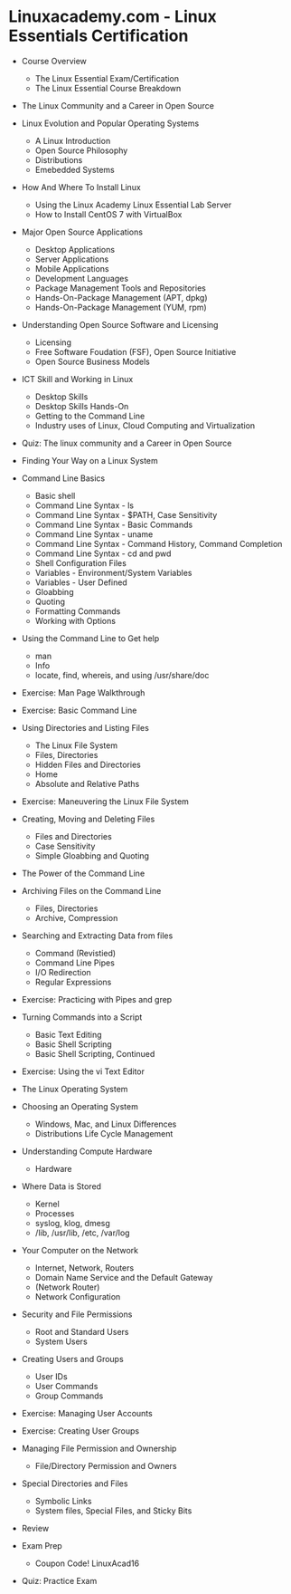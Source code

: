 Linuxacademy.com - Linux Essentials Certification
=================================================

* Course Overview
  - The Linux Essential Exam/Certification
  - The Linux Essential Course Breakdown
  
* The Linux Community and a Career in Open Source

* Linux Evolution and Popular Operating Systems
  - A Linux Introduction
  - Open Source Philosophy
  - Distributions
  - Emebedded Systems
  
* How And Where To Install Linux
  - Using the Linux Academy Linux Essential Lab Server
  - How to Install CentOS 7 with VirtualBox
  
* Major Open Source Applications
  - Desktop Applications
  - Server Applications
  - Mobile Applications
  - Development Languages
  - Package Management Tools and Repositories
  - Hands-On-Package Management (APT, dpkg)
  - Hands-On-Package Management (YUM, rpm)
  
* Understanding Open Source Software and Licensing
  - Licensing
  - Free Software Foudation (FSF), Open Source Initiative
  - Open Source Business Models
  
* ICT Skill and Working in Linux
  - Desktop Skills
  - Desktop Skills Hands-On
  - Getting to the Command Line
  - Industry uses of Linux, Cloud Computing and Virtualization
  
* Quiz: The linux community and a Career in Open Source

* Finding Your Way on a Linux System

* Command Line Basics
  - Basic shell
  - Command Line Syntax - ls
  - Command Line Syntax - $PATH, Case Sensitivity
  - Command Line Syntax - Basic Commands
  - Command Line Syntax - uname
  - Command Line Syntax - Command History, Command Completion
  - Command Line Syntax - cd and pwd
  - Shell Configuration Files
  - Variables - Environment/System Variables
  - Variables - User Defined
  - Gloabbing
  - Quoting
  - Formatting Commands
  - Working with Options
  
* Using the Command Line to Get help
  - man
  - Info
  - locate, find, whereis, and using /usr/share/doc

* Exercise: Man Page Walkthrough
* Exercise: Basic Command Line

* Using Directories and Listing Files
  - The Linux File System
  - Files, Directories
  - Hidden Files and Directories
  - Home
  - Absolute and Relative Paths
  
* Exercise: Maneuvering the Linux File System

* Creating, Moving and Deleting Files
  - Files and Directories
  - Case Sensitivity
  - Simple Gloabbing and Quoting

* The Power of the Command Line

* Archiving Files on the Command Line
  - Files, Directories
  - Archive, Compression
  
* Searching and Extracting Data from files
  - Command (Revistied)
  - Command Line Pipes
  - I/O Redirection
  - Regular Expressions
  
* Exercise: Practicing with Pipes and grep

* Turning Commands into a Script
  - Basic Text Editing
  - Basic Shell Scripting
  - Basic Shell Scripting, Continued
  
* Exercise: Using the vi Text Editor

* The Linux Operating System

* Choosing an Operating System
  - Windows, Mac, and Linux Differences
  - Distributions Life Cycle Management
  
* Understanding Compute Hardware
  - Hardware
  
* Where Data is Stored
  - Kernel
  - Processes
  - syslog, klog, dmesg
  - /lib, /usr/lib, /etc, /var/log
  
* Your Computer on the Network
  - Internet, Network, Routers
  - Domain Name Service and the Default Gateway
  - (Network Router)
  - Network Configuration
  
* Security and File Permissions
  - Root and Standard Users
  - System Users
  
* Creating Users and Groups
  - User IDs
  - User Commands
  - Group Commands
  
* Exercise: Managing User Accounts
* Exercise: Creating User Groups

* Managing File Permission and Ownership
  - File/Directory Permission and Owners
  
* Special Directories and Files
  - Symbolic Links
  - System files, Special Files, and Sticky Bits
  
* Review
* Exam Prep
  - Coupon Code! LinuxAcad16
  
* Quiz: Practice Exam